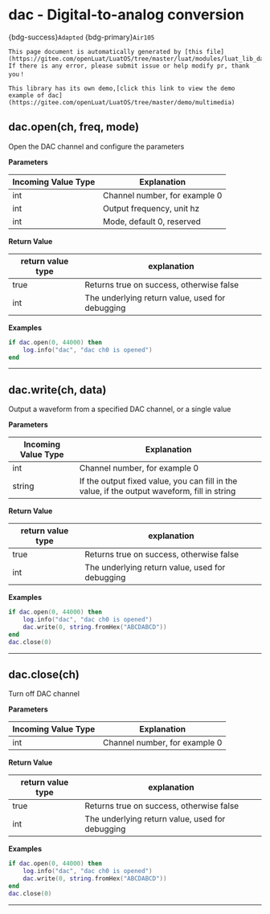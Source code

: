# dac - Digital-to-analog conversion

{bdg-success}`Adapted` {bdg-primary}`Air105`

```{note}
This page document is automatically generated by [this file](https://gitee.com/openLuat/LuatOS/tree/master/luat/modules/luat_lib_dac.c). If there is any error, please submit issue or help modify pr, thank you！
```

```{tip}
This library has its own demo,[click this link to view the demo example of dac](https://gitee.com/openLuat/LuatOS/tree/master/demo/multimedia)
```

## dac.open(ch, freq, mode)



Open the DAC channel and configure the parameters

**Parameters**

|Incoming Value Type | Explanation|
|-|-|
|int|Channel number, for example 0|
|int|Output frequency, unit hz|
|int|Mode, default 0, reserved|

**Return Value**

|return value type | explanation|
|-|-|
|true|Returns true on success, otherwise false|
|int|The underlying return value, used for debugging|

**Examples**

```lua
if dac.open(0, 44000) then
    log.info("dac", "dac ch0 is opened")
end


```

---

## dac.write(ch, data)



Output a waveform from a specified DAC channel, or a single value

**Parameters**

|Incoming Value Type | Explanation|
|-|-|
|int|Channel number, for example 0|
|string|If the output fixed value, you can fill in the value, if the output waveform, fill in string|

**Return Value**

|return value type | explanation|
|-|-|
|true|Returns true on success, otherwise false|
|int|The underlying return value, used for debugging|

**Examples**

```lua
if dac.open(0, 44000) then
    log.info("dac", "dac ch0 is opened")
    dac.write(0, string.fromHex("ABCDABCD"))
end
dac.close(0)

```

---

## dac.close(ch)



Turn off DAC channel

**Parameters**

|Incoming Value Type | Explanation|
|-|-|
|int|Channel number, for example 0|

**Return Value**

|return value type | explanation|
|-|-|
|true|Returns true on success, otherwise false|
|int|The underlying return value, used for debugging|

**Examples**

```lua
if dac.open(0, 44000) then
    log.info("dac", "dac ch0 is opened")
    dac.write(0, string.fromHex("ABCDABCD"))
end
dac.close(0)

```

---

